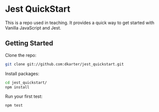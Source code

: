 # Jest QuickStart

This is a repo used in teaching. It provides a quick way to get started with
Vanilla JavaScript and Jest.

## Getting Started

Clone the repo:

```bash
git clone git://github.com:dkarter/jest_quickstart.git
```

Install packages:

```bash
cd jest_quickstart/
npm install
```

Run your first test:

```bash
npm test
```

